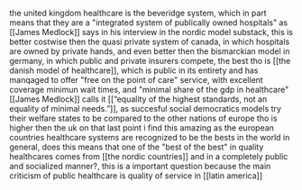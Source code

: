 

the united kingdom healthcare is the beveridge system, which in part means that they are a "integrated system of publically owned hospitals" as [[James Medlock]] says in his interview in the nordic model substack, this is better costwise then the quasi private system of canada, in which hospitals are owned by private hands, and even better then the bismarckian model in germany, in which public and private insurers compete, the best tho is [[the danish model of healthcare]], which is public in its entirety and has manqaged to offer "free on the point of care" service, with excellent coverage minimun wait times, and "minimal share of the gdp in healthcare" [[James Medlock]] calls it [[“equality of the highest standards, not an equality of minimal needs.”]], as succesful social democratics models try their welfare states to be compared to the other nations of europe tho is higher then the uk on that last point i find this amazing as the european countries healthcare systems are recognized to be the bests in the world in general, does this means that one of the "best of the best" in quality healthcares comes from [[the nordic countries]] and in a completely public and socialized manner?, this is a important question because the main criticism of public healthcare is quality of service in [[latin america]]